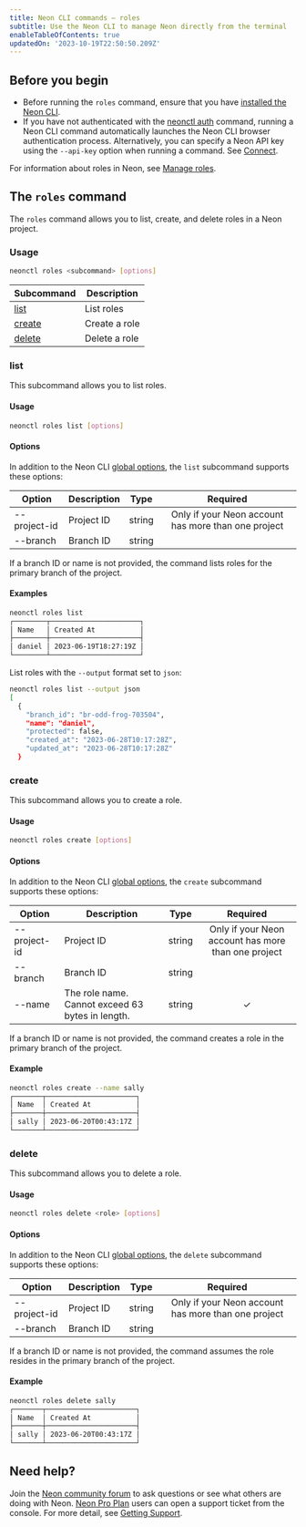 ```yaml
---
title: Neon CLI commands — roles
subtitle: Use the Neon CLI to manage Neon directly from the terminal
enableTableOfContents: true
updatedOn: '2023-10-19T22:50:50.209Z'
---
```


## Before you begin

- Before running the `roles` command, ensure that you have [installed the Neon CLI](/docs/reference/neon-cli#install-the-neon-cli).
- If you have not authenticated with the [neonctl auth](/docs/reference/cli-auth) command, running a Neon CLI command automatically launches the Neon CLI browser authentication process. Alternatively, you can specify a Neon API key using the `--api-key` option when running a command. See [Connect](/docs/reference/neon-cli#connect).

For information about roles in Neon, see [Manage roles](/docs/manage/roles).

## The `roles` command

The `roles` command allows you to list, create, and delete roles in a Neon project.

### Usage

```bash
neonctl roles <subcommand> [options]
```

| Subcommand  | Description      |
|---------|------------------|
| [list](#list)    | List roles    |
| [create](#create)  | Create a role |
| [delete](#delete)  | Delete a role |

### list

This subcommand allows you to list roles.

#### Usage

```bash
neonctl roles list [options]
```

#### Options

In addition to the Neon CLI [global options](/docs/reference/neon-cli#global-options), the `list` subcommand supports these options:

| Option        | Description | Type   | Required  |
| ------------- | ----------- | ------ | :------: |
| --project-id  | Project ID  | string | Only if your Neon account has more than one project |
| --branch   | Branch ID   | string | |

If a branch ID or name is not provided, the command lists roles for the primary branch of the project.

#### Examples

```bash
neonctl roles list 
┌────────┬──────────────────────┐
│ Name   │ Created At           │
├────────┼──────────────────────┤
│ daniel │ 2023-06-19T18:27:19Z │
└────────┴──────────────────────┘
```

List roles with the `--output` format set to `json`:

```bash
neonctl roles list --output json
[
  {
    "branch_id": "br-odd-frog-703504",
    "name": "daniel",
    "protected": false,
    "created_at": "2023-06-28T10:17:28Z",
    "updated_at": "2023-06-28T10:17:28Z"
  }
```

### create

This subcommand allows you to create a role.

#### Usage

```bash
neonctl roles create [options]
```

#### Options

In addition to the Neon CLI [global options](/docs/reference/neon-cli#global-options), the `create` subcommand supports these options:

| Option               | Description                          | Type   | Required  |
| -------------------- | ------------------------------------ | ------ | :------: |
| --project-id         | Project ID                           | string | Only if your Neon account has more than one project |
| --branch          | Branch ID                            | string | |
| --name      | The role name. Cannot exceed 63 bytes in length.  | string | &check; |

If a branch ID or name is not provided, the command creates a role in the primary branch of the project.

#### Example

<CodeBlock shouldWrap>

```bash
neonctl roles create --name sally
┌───────┬──────────────────────┐
│ Name  │ Created At           │
├───────┼──────────────────────┤
│ sally │ 2023-06-20T00:43:17Z │
└───────┴──────────────────────┘
```

</CodeBlock>

### delete

This subcommand allows you to delete a role.

#### Usage

```bash
neonctl roles delete <role> [options]
```

#### Options

In addition to the Neon CLI [global options](/docs/reference/neon-cli#global-options), the `delete` subcommand supports these options:

| Option               | Description                          | Type   | Required  |
| -------------------- | ------------------------------------ | ------ | :------: |
| --project-id         | Project ID                           | string | Only if your Neon account has more than one project |
| --branch          | Branch ID                            | string | |

If a branch ID or name is not provided, the command assumes the role resides in the primary branch of the project.

#### Example

<CodeBlock shouldWrap>

```bash
neonctl roles delete sally
┌───────┬──────────────────────┐
│ Name  │ Created At           │
├───────┼──────────────────────┤
│ sally │ 2023-06-20T00:43:17Z │
└───────┴──────────────────────┘
```

</CodeBlock>

## Need help?

Join the [Neon community forum](https://community.neon.tech/) to ask questions or see what others are doing with Neon. [Neon Pro Plan](/docs/introduction/pro-plan) users can open a support ticket from the console. For more detail, see [Getting Support](/docs/introduction/support).
